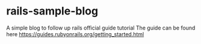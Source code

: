 # rails-sample-blog
A simple blog to follow up rails official guide tutorial
The guide can be found here https://guides.rubyonrails.org/getting_started.html
